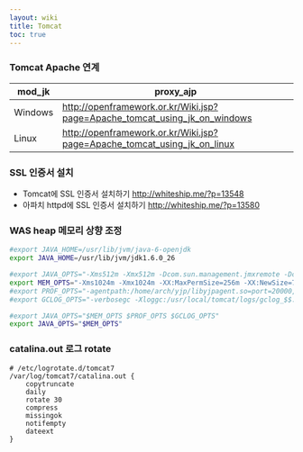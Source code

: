 ```yaml
---
layout: wiki
title: Tomcat
toc: true
---
```


### Tomcat Apache 연계

| mod_jk | proxy_ajp |
|--------|-----------|
|Windows|<http://openframework.or.kr/Wiki.jsp?page=Apache_tomcat_using_jk_on_windows>|<http://openframework.or.kr/Wiki.jsp?page=Apache_tomcat_using_modproxy_on_windows>|
|Linux|<http://openframework.or.kr/Wiki.jsp?page=Apache_tomcat_using_jk_on_linux>|<http://openframework.or.kr/Wiki.jsp?page=Apache_tomcat_using_modproxy_on_linux>|

### SSL 인증서 설치
* Tomcat에 SSL 인증서 설치하기 <http://whiteship.me/?p=13548>
* 아파치 httpd에 SSL 인증서 설치하기 <http://whiteship.me/?p=13580>

### WAS heap 메모리 상향 조정
```sh
#export JAVA_HOME=/usr/lib/jvm/java-6-openjdk
export JAVA_HOME=/usr/lib/jvm/jdk1.6.0_26

#export JAVA_OPTS="-Xms512m -Xmx512m -Dcom.sun.management.jmxremote -Dcom.sun.management.jmxremote.port=10000 -Dcom.sun.management.jmxremote.ssl=false -Dcom.sun.management.jmxremote.authenticate=false -Djava.rmi.server.hostname=70.7.53.200"
export MEM_OPTS="-Xms1024m -Xmx1024m -XX:MaxPermSize=256m -XX:NewSize=768m -XX:MaxNewSize=768m -XX:SurvivorRatio=4 -XX:+UseParallelOldGC -XX:+HeapDumpOnOutOfMemoryError"
#export PROF_OPTS="-agentpath:/home/arch/yjp/libyjpagent.so=port=20000,disablestacktelemetry,disableexceptiontelemetry,builtinprobes=none,delay=10000"
#export GCLOG_OPTS="-verbosegc -Xloggc:/usr/local/tomcat/logs/gclog_$$.log -XX:+PrintGCDetails -XX:+PrintGCTimeStamps"

#export JAVA_OPTS="$MEM_OPTS $PROF_OPTS $GCLOG_OPTS"
export JAVA_OPTS="$MEM_OPTS"
```

### catalina.out 로그 rotate
```rotate
# /etc/logrotate.d/tomcat7
/var/log/tomcat7/catalina.out {
    copytruncate
    daily
    rotate 30
    compress
    missingok
    notifempty
    dateext
}
```
